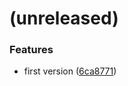 <a name=""></a>
# (unreleased)


### Features

* first version ([6ca8771](https://github.com/metwork-framework/docker-mfext-centos7-testimage/commit/6ca8771))



